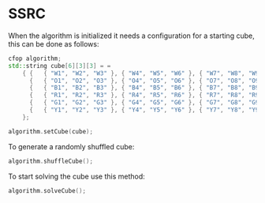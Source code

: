 # SSRC

When the algorithm is initialized it needs a configuration for a starting cube, this can be done as follows:
```cpp
cfop algorithm;
std::string cube[6][3][3] = =
	{ {   { "W1", "W2", "W3" }, { "W4", "W5", "W6" }, { "W7", "W8", "W9" }  },
	  {   { "O1", "O2", "O3" }, { "O4", "O5", "O6" }, { "O7", "O8", "O9" }  },
	  {   { "B1", "B2", "B3" }, { "B4", "B5", "B6" }, { "B7", "B8", "B9" }  },
	  {   { "R1", "R2", "R3" }, { "R4", "R5", "R6" }, { "R7", "R8", "R9" }  },
	  {   { "G1", "G2", "G3" }, { "G4", "G5", "G6" }, { "G7", "G8", "G9" }  },
	  {   { "Y1", "Y2", "Y3" }, { "Y4", "Y5", "Y6" }, { "Y7", "Y8", "Y9" }  },
	};

algorithm.setCube(cube);
```
To generate a randomly shuffled cube:
```cpp
algorithm.shuffleCube();
```
To start solving the cube use this method: 
```cpp
algorithm.solveCube();
```
